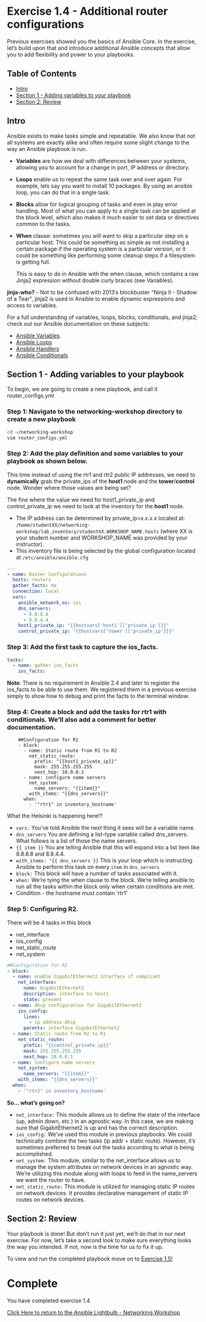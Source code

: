 # Exercise 1.4 - Additional router configurations

Previous exercises showed you the basics of Ansible Core. In the exercise, let’s build upon that and introduce additional Ansible concepts that allow you to add flexibility and power to your playbooks.

## Table of Contents
 - [Intro](#intro)
 - [Section 1 - Adding variables to your playbook](#section-1---adding-variables-to-your-playbook)
 - [Section 2: Review](#section-2-review)

## Intro

Ansible exists to make tasks simple and repeatable. We also know that not all systems are exactly alike and often require some slight change to the way an Ansible playbook is run.

- **Variables** are how we deal with differences between your systems, allowing you to account for a change in port, IP address or directory.
- **Loops** enable us to repeat the same task over and over again. For example, lets say you want to install 10 packages. By using an ansible loop, you can do that in a single task.
- **Blocks** allow for logical grouping of tasks and even in play error handling. Most of what you can apply to a single task can be applied at the block level, which also makes it much easier to set data or directives common to the tasks.
- **When** clause: sometimes you will want to skip a particular step on a particular host. This could be something as simple as not installing a certain package if the operating system is a particular version, or it could be something like performing some cleanup steps if a filesystem is getting full.

    This is easy to do in Ansible with the when clause, which contains a raw Jinja2 expression without double curly braces (see Variables).

**jinja-who?** - Not to be confused with 2013’s blockbuster "Ninja II - Shadow of a Tear", jinja2 is used in Ansible to enable dynamic expressions and access to variables.

For a full understanding of variables, loops, blocks, conditionals, and jinja2; check out our Ansible documentation on these subjects:
- [Ansible Variables](http://docs.ansible.com/ansible/playbooks_variables.html)
- [Ansible Loops](http://docs.ansible.com/ansible/playbooks_loops.html)
- [Ansible Handlers](http://docs.ansible.com/ansible/latest/playbooks_blocks.html)
- [Ansible Conditionals](http://docs.ansible.com/ansible/latest/playbooks_conditionals.html#the-when-statement)

## Section 1 - Adding variables to your playbook

To begin, we are going to create a new playbook, and call it router_configs.yml

### Step 1: Navigate to the networking-workshop directory to create a new playbook

```bash
cd ~/networking-workshop
vim router_configs.yml
```

### Step 2: Add the play definition and some variables to your playbook as shown below.

This time instead of using the rtr1 and rtr2 public IP addresses, we need to **dynamically** grab the private_ips of the **host1** node and the **tower**/**control** node.  Wonder where those values are being set?

The fine where the value we need for host1_private_ip and control_private_ip we need to look at the inventory for the **host1** node.
 - The IP address can be determined by private_ip=x.x.x.x located at: `/home/studentXX/networking-workshop/lab_inventory/studentXX.WORKSHOP_NAME.hosts` (where XX is your student number and WORKSHOP_NAME was provided by your instructor).  
 - This inventory file is being selected by the global configuration located at `/etc/ansible/ansible.cfg`

```yml
---
- name: Router Configurations
  hosts: routers
  gather_facts: no
  connection: local
  vars:
    ansible_network_os: ios
    dns_servers:
      - 8.8.8.8
      - 8.8.4.4
    host1_private_ip: "{‌{hostva‌rs['host1']['private_ip']}}"
    control_private_ip: "{‌{hostvars['tower']['private_ip']}}"
```      

### Step 3: Add the first task to capture the ios_facts.

```yml
tasks:
  - name: gather ios_facts
    ios_facts:
```
**Note**:  There is no requirement in Ansible 2.4 and later to register the ios_facts to be able to use them.  We registered them in a previous exercise simply to show how to debug and print the facts to the terminal window.

### Step 4: Create a block and add the tasks for rtr1 with conditionals. We’ll also add a comment for better documentation.

```
    ##Configuration for R1
    - block:
      - name: Static route from R1 to R2
        net_static_route:
          prefix: "{‌{host1_private_ip}}"
          mask: 255.255.255.255
          next_hop: 10.0.0.2
      - name: configure name servers
        net_system:
          name_servers: "{‌{item}}"
        with_items: "{‌{dns_servers}}"
      when:
        - '"rtr1" in inventory_hostname'
```

 What the Helsinki is happening here!?
 - `vars:` You’ve told Ansible the next thing it sees will be a variable name.
 - `dns_servers` You are defining a list-type variable called dns_servers. What follows is a list of those the name servers.
 - `{‌{ item }}` You are telling Ansible that this will expand into a list item like 8.8.8.8 and 8.8.4.4.
 - `with_items: "{‌{ dns_servers }}` This is your loop which is instructing Ansible to perform this task on every `item` in `dns_servers`
 - `block:` This block will have a number of tasks associated with it.
 - `when:` We’re tying the when clause to the block. We’re telling ansible to run all the tasks within the block only when certain conditions are met.
  - Condition - the hostname must contain 'rtr1'

### Step 5: Configuring R2.
There will be 4 tasks in this block
- net_interface
- ios_config
- net_static_route
- net_system

```yml
##Configuration for R2
- block:
  - name: enable GigabitEthernet2 interface if compliant
    net_interface:
      name: GigabitEthernet2
      description: interface to host1
      state: present
  - name: dhcp configuration for GigabitEthernet2
    ios_config:
      lines:
        - ip address dhcp
      parents: interface GigabitEthernet2
  - name: Static route from R2 to R1
    net_static_route:
      prefix: "{‌{control_private_ip}}"
      mask: 255.255.255.255
      next_hop: 10.0.0.1
  - name: configure name servers
    net_system:
      name_servers: "{‌{item}}"
    with_items: "{‌{dns_servers}}"
  when:
    - '"rtr2" in inventory_hostname'
```

**So…​ what’s going on?**
 - `net_interface:` This module allows us to define the state of the interface (up, admin down, etc.) in an agnostic way. In this case, we are making sure that GigabitEthernet2 is up and has the correct description.
 - `ios_config:` We’ve used this module in previous playbooks. We could technically combine the two tasks (ip addr + static route). However, it’s sometimes preferred to break out the tasks according to what is being accomplished.
 - `net_system:` This module, similar to the net_interface allows us to manage the system attributes on network devices in an agnostic way. We’re utilizing this module along with loops to feed in the name_servers we want the router to have.
 - `net_static_route:` This module is utilized for managing static IP routes on network devices. It provides declarative management of static IP routes on network devices.

## Section 2: Review

Your playbook is done! But don’t run it just yet, we’ll do that in our next exercise. For now, let’s take a second look to make sure everything looks the way you intended. If not, now is the time for us to fix it up.

To view and run the completed playbook move on to [Exercise 1.5!](../1.5-run_routing_configs)

# Complete
You have completed exercise 1.4

[Click Here to return to the Ansible Lightbulb - Networking Workshop](../README.md)
